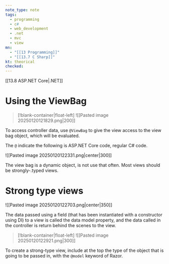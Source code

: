 ```yaml
---
note_type: note
tags:
  - programming
  - c#
  - web_development
  - .net
  - mvc
  - view
mn:
  - "[[13 Programming]]"
  - "[[13.7 C Sharp]]"
kt: theorical
checked:
---
```

[[13.8 ASP.NET Core|.NET]]

# Using the ViewBag
>[!blank-container|float-left]
>![[Pasted image 20250120121829.png|200]]

To access controller data, use `@ViewBag` to give the view access to the view bag object, which will be evaluated. 

The `@` indicate the following is ASP.NET Core code, regular C# code.

![[Pasted image 20250120122331.png|center|300]]

The view bag is a dynamic object, is not use that often. Most views should be strongly-.typed views. 

# Strong type views
![[Pasted image 20250120122703.png|center|350]]

The data passed using a field (that has been instantiated with a constructor using DI) to a view is called the data model property, and the data called in the controller is return behind the scenes to the view. 

>[!blank-container|float-left]
>![[Pasted image 20250120122921.png|300]]

To create a strong-type view, include at the top the type of the object that is going to be passed in, with the `@model` keyword of Razor. 